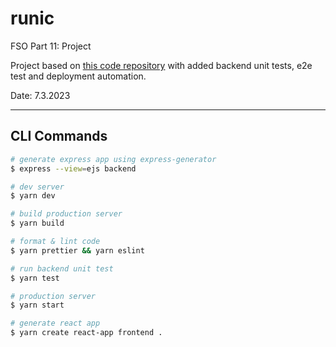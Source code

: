# runic

FSO Part 11: Project

Project based on [this code repository](https://github.com/aiotrope/passlist) with added backend unit tests, e2e test and deployment automation.

Date: 7.3.2023

---

## CLI Commands

```bash
# generate express app using express-generator
$ express --view=ejs backend

# dev server
$ yarn dev

# build production server
$ yarn build

# format & lint code
$ yarn prettier && yarn eslint

# run backend unit test
$ yarn test

# production server
$ yarn start

# generate react app
$ yarn create react-app frontend .

```


